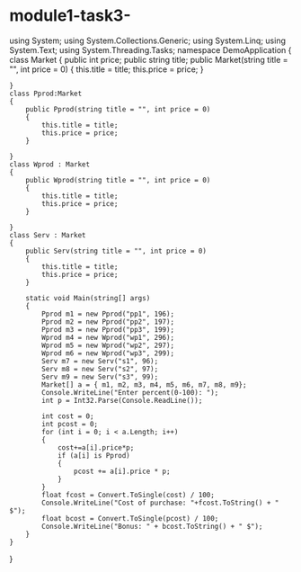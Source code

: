 # module1-task3-
﻿using System;
using System.Collections.Generic;
using System.Linq;
using System.Text;
using System.Threading.Tasks;
namespace DemoApplication
{
    class Market
    {
        public int price;
        public string title;
        public Market(string title = "",  int price = 0)
        {
            this.title = title;
            this.price = price;
        }
       
    }
    class Pprod:Market
    {
        public Pprod(string title = "", int price = 0)
        {
            this.title = title;
            this.price = price;
        }
        
    }
    class Wprod : Market
    {
        public Wprod(string title = "", int price = 0)
        {
            this.title = title;
            this.price = price;
        }
        
    }
    class Serv : Market
    {
        public Serv(string title = "", int price = 0)
        {
            this.title = title;
            this.price = price;
        }
        
        static void Main(string[] args)
        {
            Pprod m1 = new Pprod("pp1", 196);
            Pprod m2 = new Pprod("pp2", 197);
            Pprod m3 = new Pprod("pp3", 199);
            Wprod m4 = new Wprod("wp1", 296);
            Wprod m5 = new Wprod("wp2", 297);
            Wprod m6 = new Wprod("wp3", 299);
            Serv m7 = new Serv("s1", 96);
            Serv m8 = new Serv("s2", 97);
            Serv m9 = new Serv("s3", 99);
            Market[] a = { m1, m2, m3, m4, m5, m6, m7, m8, m9};
            Console.WriteLine("Enter percent(0-100): ");
            int p = Int32.Parse(Console.ReadLine());
            
            int cost = 0;
            int pcost = 0;
            for (int i = 0; i < a.Length; i++)
            {
                cost+=a[i].price*p;
                if (a[i] is Pprod)
                {
                    pcost += a[i].price * p;
                }
            }
            float fcost = Convert.ToSingle(cost) / 100;
            Console.WriteLine("Cost of purchase: "+fcost.ToString() + " $");
            float bcost = Convert.ToSingle(pcost) / 100;
            Console.WriteLine("Bonus: " + bcost.ToString() + " $");
        }
    }
    
}
